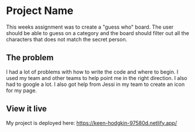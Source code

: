 # Project Name

This weeks assignment was to create a "guess who" board. The user should be able to guess on a category and the board should filter out all the characters that does not match the secret person.

## The problem

I had a lot of problems with how to write the code and where to begin. I used my team and other teams to help point me in the right direction. I also had to google a lot. I also got help from Jessi in my team to create an icon for my page.

## View it live

My project is deployed here: https://keen-hodgkin-97580d.netlify.app/
